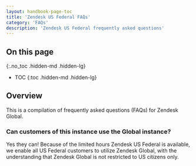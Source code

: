 ```yaml
---
layout: handbook-page-toc
title: 'Zendesk US Federal FAQs'
category: 'FAQs'
description: 'Zendesk US Federal frequently asked questions'
---
```


## On this page
{:.no_toc .hidden-md .hidden-lg}

- TOC
{:toc .hidden-md .hidden-lg}

## Overview

This is a compilation of frequently asked questions (FAQs) for Zendesk Global.

### Can customers of this instance use the Global instance?

Yes they can! Because of the limited hours Zendesk US Federal is available, we
enable all US Federal customers to utilize Zendesk Global, with the
understanding that Zendesk Global is not restricted to US citizens only.
